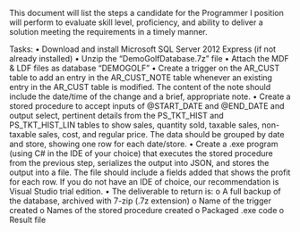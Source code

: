 This document will list the steps a candidate for the Programmer I position will perform to evaluate skill level, proficiency, and ability to deliver a solution meeting the requirements in a timely manner.

Tasks:
•	Download and install Microsoft SQL Server 2012 Express (if not already installed)
•	Unzip the “DemoGolfDatabase.7z” file
•	Attach the MDF & LDF files as database “DEMOGOLF”
•	Create a trigger on the AR_CUST table to add an entry in the AR_CUST_NOTE table whenever an existing entry in the AR_CUST table is modified.  The content of the note should include the date/time of the change and a brief, appropriate note.
•	Create a stored procedure to accept inputs of @START_DATE and @END_DATE and output select, pertinent details from the PS_TKT_HIST and PS_TKT_HIST_LIN tables to show sales, quantity sold, taxable sales, non-taxable sales, cost, and regular price.  The data should be grouped by date and store, showing one row for each date/store.
•	Create a .exe program (using C# in the IDE of your choice) that executes the stored procedure from the previous step, serializes the output into JSON, and stores the output into a file.  The file should include a fields added that shows the profit for each row.  If you do not have an IDE of choice, our recommendation is Visual Studio trial edition.
•	The deliverable to return is:
o	A full backup of the database, archived with 7-zip (.7z extension)
o	Name of the trigger created
o	Names of the stored procedure created
o	Packaged .exe code
o	Result file
